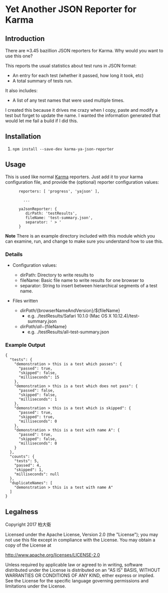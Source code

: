 # Yet Another JSON Reporter for Karma

## Introduction

There are ≈3.45 bazillion JSON reporters for Karma. Why would you want to use this one?

This reports the usual statistics about test runs in JSON format:

* An entry for each test (whether it passed, how long it took, etc)
* A total summary of tests run.

It also includes:

* A list of any test names that were used multiple times.

I created this because it drives me crazy when I copy, paste and modify a test but forget to update the name.  I wanted the information generated that would let me fail a build if I did this.

## Installation

1. `npm install --save-dev karma-ya-json-reporter`

## Usage

This is used like normal [Karma](http://karma-runner.github.io/1.0/intro/configuration.html) reporters.  Just add it to your karma configuration file, and provide the (optional) reporter configuration values:

```
      reporters: [ 'progress', 'yajson' ],

		...
		
      yaJsonReporter: {
         dirPath: 'testResults',
         fileName: 'test-summary.json',
         separator: ' > '
      }

```

**Note** There is an example directory included with this module which you can examine, run, and change to make sure you understand how to use this.

### Details
* Configuration values:
	* dirPath: Directory to write results to
	* fileName: Basic file name to write results for one browser to
	* separator: String to insert between hierarchical segments of a test name.

* Files written
   * ${dirPath}/${browserNameAndVersion}/${fileName}
	   * e.g. ./testResults/Safari 10.1.0 (Mac OS X 10.12.4)/test-summary.json
   * ${dirPath}/all-${fileName}
	   * e.g. ./testResults/all-test-summary.json
	

### Example Output 
```
{
  "tests": {
    "demonstration > this is a test which passes": {
      "passed": true,
      "skipped": false,
      "milliseconds": 15
    },
    "demonstration > this is a test which does not pass": {
      "passed": false,
      "skipped": false,
      "milliseconds": 1
    },
    "demonstration > this is a test which is skipped": {
      "passed": true,
      "skipped": true,
      "milliseconds": 0
    },
    "demonstration > this is a test with name A": {
      "passed": true,
      "skipped": false,
      "milliseconds": 0
    }
  },
  "counts": {
    "tests": 5,
    "passed": 4,
    "skipped": 1,
    "milliseconds": null
  },
  "duplicateNames": [
    "demonstration > this is a test with name A"
  ]
}
```

## Legalness
Copyright 2017 柏大衛

Licensed under the Apache License, Version 2.0 (the "License");
you may not use this file except in compliance with the License.
You may obtain a copy of the License at

  http://www.apache.org/licenses/LICENSE-2.0

Unless required by applicable law or agreed to in writing, software
distributed under the License is distributed on an "AS IS" BASIS,
WITHOUT WARRANTIES OR CONDITIONS OF ANY KIND, either express or implied.
See the License for the specific language governing permissions and
limitations under the License.
